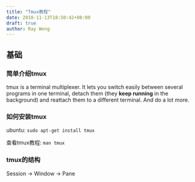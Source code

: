 ```yaml
---
title: "Tmux教程"
date: 2018-11-13T18:50:42+08:00
draft: true
author: Ray Wong
---
```


## 基础

### 简单介绍tmux

tmux is a terminal multiplexer. It lets you switch easily between several programs in one terminal, detach them (they **keep running** in the background) and reattach them to a different terminal. And do a lot more.

### 如何安装tmux

ubuntu: `sudo apt-get install tmux`

查看tmux教程: `man tmux`

### tmux的结构

Session -> Window -> Pane